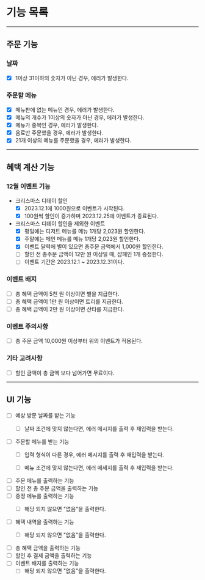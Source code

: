 # 기능 목록

---

## 주문 기능

### 날짜

- [x] 1이상 31이하의 숫자가 아닌 경우, 에러가 발생한다.

### 주문할 메뉴

- [x] 메뉴판에 없는 메뉴인 경우, 에러가 발생한다.
- [x] 메뉴의 개수가 1이상의 숫자가 아닌 경우, 에러가 발생한다.
- [x] 메뉴가 중복인 경우, 에러가 발생한다.
- [x] 음료만 주문했을 경우, 에러가 발생한다.
- [x] 21개 이상의 메뉴를 주문했을 경우, 에러가 발생한다.

---

## 혜택 계산 기능

### 12월 이벤트 기능

- 크리스마스 디데이 할인
    - [x] 2023.12.1에 1000원으로 이벤트가 시작된다.
    - [x] 100원씩 할인이 증가하며 2023.12.25에 이벤트가 종료된다.

- 크리스마스 디데이 할인을 제외한 이벤트
    - [x] 평일에는 디저트 메뉴를 메뉴 1개당 2,023원 할인한다.
    - [x] 주말에는 메인 메뉴를 메뉴 1개당 2,023원 할인한다.
    - [x] 이벤트 달력에 별이 있으면 총주문 금액에서 1,000원 할인한다.
    - [ ] 할인 전 총주문 금액이 12만 원 이상일 때, 샴페인 1개 증정한다.
    - [ ] 이벤트 기간은 2023.12.1 ~ 2023.12.31이다.

### 이벤트 배지

- [ ] 총 혜택 금액이 5천 원 이상이면 별을 지급한다.
- [ ] 총 혜택 금액이 1만 원 이상이면 트리를 지급한다.
- [ ] 총 혜택 금액이 2만 원 이상이면 산타를 지급한다.

### 이벤트 주의사항

- [ ] 총 주문 금액 10,000원 이상부터 위의 이벤트가 적용된다.

### 기타 고려사항

- [ ] 할인 금액이 총 금액 보다 넘어가면 무료이다.

---

## UI 기능

- [ ] 예상 방문 날짜를 받는 기능
    - [ ] 날짜 조건에 맞지 않는다면, 에러 메시지를 출력 후 재입력을 받는다.


- [ ] 주문할 메뉴를 받는 기능
    - [ ] 입력 형식이 다른 경우, 에러 메시지를 출력 후 재입력을 받는다.
    - [ ] 메뉴 조건에 맞지 않는다면, 에러 메세지를 출력 후 재입력을 받는다.


- [ ] 주문 메뉴를 출력하는 기능
- [ ] 할인 전 총 주문 금액을 출력하는 기능
- [ ] 증정 메뉴를 출력하는 기능
    - [ ] 해당 되지 않으면 "없음"을 출력한다.


- [ ] 혜택 내역을 출력하는 기능
    - [ ] 해당 되지 않으면 "없음"을 출력한다.


- [ ] 총 혜택 금액을 출력하는 기능
- [ ] 할인 후 결제 금액을 출력하는 기능
- [ ] 이벤트 배지를 출력하는 기능
    - [ ] 해당 되지 않으면 "없음"을 출력한다.
